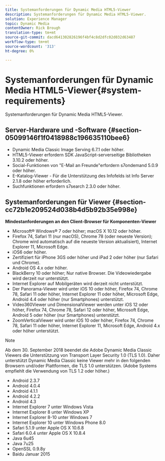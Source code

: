 ```yaml
---
title: Systemanforderungen für Dynamic Media HTML5-Viewer
description: Systemanforderungen für Dynamic Media HTML5-Viewer.
solution: Experience Manager
topic: Dynamic Media
contentOwner: Rick Brough
translation-type: tm+mt
source-git-commit: dacd641302826196f4bf4c8d2dfc02d032d63487
workflow-type: tm+mt
source-wordcount: '313'
ht-degree: 0%

---
```



# Systemanforderungen für Dynamic Media HTML5-Viewer{#system-requirements}

Systemanforderungen für Dynamic Media HTML5-Viewer.

<!-- Updated January 13, 2021 from https://wiki.corp.adobe.com/pages/viewpage.action?spaceKey=scene7qa&title=s7Viewers%2C+S7SDK%2C+S7OnDemand+Release+Notes - Contact is Sasha -->

## Server-Hardware und -Software {#section-05099146f1f0418988c196635110bee6}

* Dynamic Media Classic Image Serving 6.7.1 oder höher.
* HTML5-Viewer erfordern SDK JavaScript-serverseitige Bibliotheken 3.10.2 oder höher.
* Social-Funktionen von &quot;E-Mail an Freunde&quot;erfordern s7ondemand 5.0.9 oder höher.
* E-Katalog-Viewer - Für die Unterstützung des Infofelds ist Info Server 2.1.8 oder höher erforderlich.
* Suchfunktionen erfordern s7search 2.3.0 oder höher.

## Systemanforderungen für Viewer {#section-cc72b1e209524d038b4d5b92b35e998e}

**Mindestanforderungen an den Client-Browser für Komponenten-Viewer**

* Microsoft® Windows® 7 oder höher; macOS X 10.12 oder höher.
* Firefox 74, Safari 11 (nur macOS), Chrome 78 (oder neueste Version); Chrome wird automatisch auf die neueste Version aktualisiert), Internet Explorer 11, Microsoft Edge.
* iOS6 oder höher.
* Zertifiziert für iPhone 3GS oder höher und iPad 2 oder höher (nur Safari und Chrome).
* Android OS 4.x oder höher.
* BlackBerry 10 oder höher; Nur native Browser. Die Videowiedergabe wird derzeit nur unterstützt.
* Internet Explorer auf Mobilgeräten wird derzeit nicht unterstützt.
* Der Panorama-Viewer wird unter iOS 10 oder höher, Firefox 74, Chrome 78, Safari 11 oder höher, Internet Explorer 11 oder höher, Microsoft Edge, Android 4.4 oder höher (nur Smartphones) unterstützt.
* Video360Viewer und DimensionalViewer werden unter iOS 12 oder höher, Firefox 74, Chrome 78, Safari 12 oder höher, Microsoft Edge, Android 5 oder höher (nur Smartphones) unterstützt.
* ZoomVerticalViewer wird unter iOS 10 oder höher, Firefox 74, Chrome 78, Safari 11 oder höher, Internet Explorer 11, Microsoft Edge, Android 4.x oder höher unterstützt.

>[!NOTE]
>
>Ab dem 30. September 2018 beendet die Adobe Dynamic Media Classic Viewers die Unterstützung von Transport Layer Security 1.0 (TLS 1.0). Daher unterstützt Dynamic Media Classic keine Viewer mehr in den folgenden Browsern und/oder Plattformen, die TLS 1.0 unterstützen. (Adobe Systems empfiehlt die Verwendung von TLS 1.2 oder höher.)

* Android 2.3.7
* Android 4.0.4
* Android 4.1.1
* Android 4.2.2
* Android 4.3
* Internet Explorer 7 unter Windows Vista
* Internet Explorer 8 unter Windows XP
* Internet Explorer 8-10 unter Windows 7
* Internet Explorer 10 unter Windows Phone 8.0
* Safari 5.1.9 unter Apple OS X 10.6.8
* Safari 6.0.4 unter Apple OS X 10.8.4
* Java 6u45
* Java 7u25
* OpenSSL 0.9.8y
* Baidu Januar 2015

<!-- 

>[!NOTE]
>
>FLASH VIEWERS END-OF-LIFE—Effective January 31, 2017, Adobe Scene7 Publishing System officially ended support for the Flash viewer platform. For more information about this important change, see the following FAQ website:

[https://docs.adobe.com/content/docs/en/aem/6-1/administer/integration/marketing-cloud/scene7/flash-eol.html](https://docs.adobe.com/content/docs/en/aem/6-1/administer/integration/marketing-cloud/scene7/flash-eol.html).  

-->
